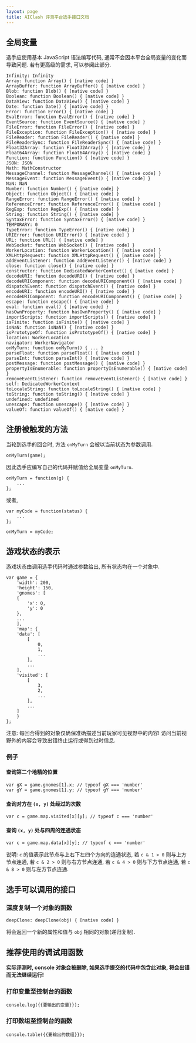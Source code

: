 ```yaml
---
layout: page
title: AIClash 评测平台选手接口文档
---
```

## 全局变量

选手应使用基本 JavaScript 语法编写代码, 通常不会因本平台全局变量的变化而导致问题. 若有更高级的需求, 可以参阅此部分. 

	Infinity: Infinity
	Array: function Array() { [native code] }
	ArrayBuffer: function ArrayBuffer() { [native code] }
	Blob: function Blob() { [native code] }
	Boolean: function Boolean() { [native code] }
	DataView: function DataView() { [native code] }
	Date: function Date() { [native code] }
	Error: function Error() { [native code] }
	EvalError: function EvalError() { [native code] }
	EventSource: function EventSource() { [native code] }
	FileError: function FileError() { [native code] }
	FileException: function FileException() { [native code] }
	FileReader: function FileReader() { [native code] }
	FileReaderSync: function FileReaderSync() { [native code] }
	Float32Array: function Float32Array() { [native code] }
	Float64Array: function Float64Array() { [native code] }
	Function: function Function() { [native code] }
	JSON: JSON
	Math: MathConstructor
	MessageChannel: function MessageChannel() { [native code] }
	MessageEvent: function MessageEvent() { [native code] }
	NaN: NaN
	Number: function Number() { [native code] }
	Object: function Object() { [native code] }
	RangeError: function RangeError() { [native code] }
	ReferenceError: function ReferenceError() { [native code] }
	RegExp: function RegExp() { [native code] }
	String: function String() { [native code] }
	SyntaxError: function SyntaxError() { [native code] }
	TEMPORARY: 0
	TypeError: function TypeError() { [native code] }
	URIError: function URIError() { [native code] }
	URL: function URL() { [native code] }
	WebSocket: function WebSocket() { [native code] }
	WorkerLocation: function WorkerLocation() { [native code] }
	XMLHttpRequest: function XMLHttpRequest() { [native code] }
	addEventListener: function addEventListener() { [native code] }
	close: function close() { [native code] }
	constructor: function DedicatedWorkerContext() { [native code] }
	decodeURI: function decodeURI() { [native code] }
	decodeURIComponent: function decodeURIComponent() { [native code] }
	dispatchEvent: function dispatchEvent() { [native code] }
	encodeURI: function encodeURI() { [native code] }
	encodeURIComponent: function encodeURIComponent() { [native code] }
	escape: function escape() { [native code] }
	eval: function eval() { [native code] }
	hasOwnProperty: function hasOwnProperty() { [native code] }
	importScripts: function importScripts() { [native code] }
	isFinite: function isFinite() { [native code] }
	isNaN: function isNaN() { [native code] }
	isPrototypeOf: function isPrototypeOf() { [native code] }
	location: WorkerLocation
	navigator: WorkerNavigator
	onMyTurn: function onMyTurn() { ... }
	parseFloat: function parseFloat() { [native code] }
	parseInt: function parseInt() { [native code] }
	postMessage: function postMessage() { [native code] }
	propertyIsEnumerable: function propertyIsEnumerable() { [native code] }
	removeEventListener: function removeEventListener() { [native code] }
	self: DedicatedWorkerContext
	toLocaleString: function toLocaleString() { [native code] }
	toString: function toString() { [native code] }
	undefined: undefined
	unescape: function unescape() { [native code] }
	valueOf: function valueOf() { [native code] }

## 注册被触发的方法

当轮到选手的回合时, 方法 `onMyTurn` 会被以当前状态为参数调用. 

	onMyTurn(game);

因此选手应编写自己的代码并赋值给全局变量 `onMyTurn`. 

	onMyTurn = function(g) {
		...
	};

或者, 

	var myCode = function(status) {
		...
	};

	onMyTurn = myCode;

## 游戏状态的表示

游戏状态由调用选手代码时通过参数给出, 所有状态均在一个对象中. 

	var game = {
	    'width': 200, 
	    'height': 150, 
	    'gnomes': [
		{
		    'x': 0, 
		    'y': 0
		}, 
		...
	    ], 
	    'map': {
		'data': [
		    [
		        0,
		        1,
		        ...
		    ],
		    ...
		],
		'visited': [
		    [
		        3, 
		        2, 
		        ...
		    ],
		    ...
		]
	    }
	};

注意: 每回合得到的对象仅确保准确描述当前玩家可见视野中的内容! 访问当前视野外的内容会导致出错终止运行或得到过时信息. 

### 例子

#### 查询第二个地精的位置

	var gX = game.gnomes[1].x; // typeof gX === 'number'
	var gY = game.gnomes[1].y; // typeof gY === 'number'

#### 查询对方在 `(x, y)` 处经过的次数

	var c = game.map.visited[x][y]; // typeof c === 'number'

#### 查询 `(x, y)` 处与四周的连通状态

	var c = game.map.data[x][y]; // typeof c === 'number'

说明: `c` 的值表示此节点与上右下左四个方向的连通状态, 
若 `c & 1 > 0` 则与上方节点连通, 
若 `c & 2 > 0` 则与右方节点连通, 
若 `c & 4 > 0` 则与下方节点连通, 
若 `c & 8 > 0` 则与左方节点连通. 

## 选手可以调用的接口

### 深度复制一个对象的函数

	deepClone: deepClone(obj) { [native code] }

将会返回一个新的属性和值与 `obj` 相同的对象(递归复制). 

## 推荐使用的调试用函数

**实际评测时, console 对象会被删除, 如果选手提交的代码中包含此对象, 将会出错而无法继续运行!**

### 打印变量至控制台的函数

	console.log({{要输出的变量}});

### 打印数组至控制台的函数

	console.table({{要输出的数组}});
